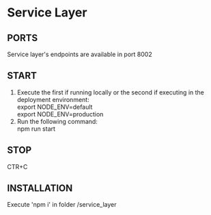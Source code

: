 # Service Layer

## PORTS
Service layer's endpoints are available in port 8002

## START   
1) Execute the first if running locally or the second if executing in the deployment environment:</br>
export NODE_ENV=default</br>
export NODE_ENV=production</br>
2) Run the following command:</br>
npm run start</br>

## STOP 
CTR+C

## INSTALLATION
Execute 'npm i' in folder /service_layer
